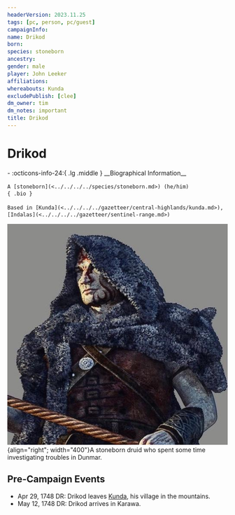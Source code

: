 ```yaml
---
headerVersion: 2023.11.25
tags: [pc, person, pc/guest]
campaignInfo:
name: Drikod
born:
species: stoneborn
ancestry:
gender: male
player: John Leeker
affiliations:
whereabouts: Kunda
excludePublish: [clee]
dm_owner: tim
dm_notes: important
title: Drikod
---
```

# Drikod
<div class="grid cards ext-narrow-margin ext-one-column" markdown>
- :octicons-info-24:{ .lg .middle } __Biographical Information__

    A [stoneborn](<../../../../species/stoneborn.md>) (he/him)  
    { .bio }

    Based in [Kunda](<../../../../gazetteer/central-highlands/kunda.md>), [Indalas](<../../../../gazetteer/sentinel-range.md>)
</div>


![Drikod Portrait](../../../../assets/drikod-portrait.jpg){align="right"; width="400"}A stoneborn druid who spent some time investigating troubles in Dunmar. 

## Pre-Campaign Events

- Apr 29, 1748 DR: Drikod leaves [Kunda](<../../../../gazetteer/central-highlands/kunda.md>), his village in the mountains.
- May 12, 1748 DR: Drikod arrives in Karawa.